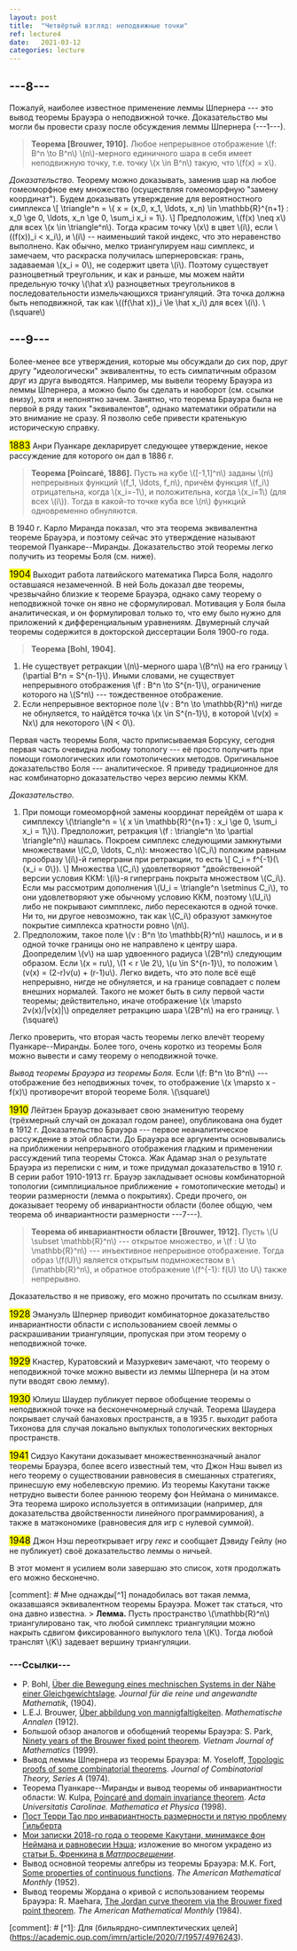 ```yaml
---
layout: post
title:  "Четвёртый взгляд: неподвижные точки"
ref: lecture4
date:   2021-03-12
categories: lecture
---
```



## ---8---

Пожалуй, наиболее известное применение леммы Шпернера --- это вывод теоремы Брауэра о неподвижной точке. Доказательство мы могли бы провести сразу после обсуждения леммы Шпернера (---1---). 

> **Теорема [Brouwer, 1910].** Любое непрерывное отображение \\(f: B^n \to B^n\\) \\(n\\)-мерного единичного шара в себя имеет неподвижную точку, т.е. точку \\(x \in B^n\\) такую, что \\(f(x) = x\\). 

_Доказательство._
Теорему можно доказывать, заменив шар на любое гомеоморфное ему множество (осуществляя гомеоморфную "замену координат"). Будем доказывать утверждение для вероятностного симплекса
\\[
\triangle^n = \\{ x = (x_0, x_1, \ldots, x_n) \in \mathbb{R}^{n+1} : x_0 \ge 0, \ldots, x_n \ge 0,  \sum_i x_i = 1\\}.
\\]
Предположим, \\(f(x) \neq x\\) для всех \\(x \in \triangle^n\\). Тогда красим точку \\(x\\) в цвет \\(i\\), если \\((f(x))_i < x_i\\), и \\(i\\) -- наименьший такой индекс, что это неравенство выполнено. Как обычно, мелко триангулируем наш симплекс, и замечаем, что раскраска получилась шпернеровская: грань, задаваемая \\(x_i = 0\\), не содержит цвета \\(i\\). Поэтому существует разноцветный треугольник, и как и раньше, мы можем найти предельную точку \\(\hat x\\) разноцветных треугольников в последовательности измельчающихся триангуляций. Эта точка должна быть неподвижной, так как \\((f(\hat x))_i \le \hat x_i\\) для всех \\(i\\). 
\\(\square\\)

## ---9---

Более-менее все утверждения, которые мы обсуждали до сих пор, друг другу "идеологически" эквивалентны, то есть симпатичным образом друг из друга выводятся. Например, мы вывели теорему Брауэра из леммы Шпернера, а можно было бы сделать и наоборот (см. ссылки внизу), хотя и непонятно зачем. 
Занятно, что теорема Брауэра была не первой в ряду таких "эквивалентов", однако математики обратили на это внимание не сразу. Я позволю себе привести кратенькую историческую справку.

<big><mark>1883</mark></big> Анри Пуанкаре декларирует следующее утверждение, некое рассуждение для которого он дал в 1886 г.
> **Теорема [Poincaré, 1886].** 
Пусть на кубе \\([-1,1]^n\\) заданы \\(n\\) непрерывных функций \\(f_1, \ldots, f_n\\), причём функция \\(f_i\\) отрицательна, когда \\(x_i=-1\\), и положительна, когда \\(x_i=1\\) (для всех \\(i\\)). Тогда в какой-то точке куба все \\(n\\) функций одновременно обнуляются. 

В 1940 г. Карло Миранда показал, что эта теорема эквивалентна теореме Брауэра, и поэтому сейчас это утверждение называют теоремой Пуанкаре--Миранды. Доказательство этой теоремы легко получить из теоремы Боля (см. ниже). 

<big><mark>1904</mark></big> Выходит работа латвийского математика Пирса Боля, надолго оставшаяся незамеченной. В ней Боль доказал две теоремы, чрезвычайно близкие к теореме Брауэра, однако саму теорему о неподвижной точке он явно не сформулировал. Мотивация у Боля была аналитическая, и он формулировал только то, что ему было нужно для приложений к дифференциальным уравнениям. Двумерный случай теоремы содержится в докторской диссертации Боля 1900-го года.

> **Теорема [Bohl, 1904].** 
1. Не существует ретракции \\(n\\)-мерного шара \\(B^n\\) на его границу \\(\partial B^n = S^{n-1}\\). Иными словами, не существует непрерывного отображения \\(f : B^n \to S^{n-1}\\), ограничение которого на \\(S^n\\) --- тождественное отображение. 
2. Если непрерывное векторное поле \\(v : B^n \to \mathbb{R}^n\\) нигде не обнуляется, то найдётся точка \\(x \in S^{n-1}\\), в которой \\(v(x) = Nx\\) для некоторого \\(N < 0\\).

Первая часть теоремы Боля, часто приписываемая Борсуку, сегодня первая часть очевидна любому топологу --- её просто получить при помощи гомологических или гомотопических методов. Оригинальное доказательство Боля --- аналитическое. Я приведу традиционное для нас комбинаторно доказательство через версию леммы ККМ.

_Доказательство._
1. При помощи гомеоморфной замены координат перейдём от шара к симплексу \\(\triangle^n = \\{ x \in \mathbb{R}^{n+1} : x_i \ge 0, \sum_i x_i = 1\\}\\). Предположит, ретракция \\(f : \triangle^n \to \partial \triangle^n\\) нашлась. Покроем симплекс следующими замкнутыми множествами \\(C_0, \ldots, C_n\\): множество \\(C_i\\) положим равным прообразу \\(i\\)-й гиперграни при ретракции, то есть 
\\[
C_i = f^{-1}(\\{x_i = 0\\}).
\\]
Множества \\(C_i\\) удовлетворяют "двойственной" версии условия ККМ: \\(i\\)-я гипергрань покрыта множеством \\(C_i\\). Если мы рассмотрим дополнения \\(U_i = \triangle^n \setminus C_i\\), то они удовлетворяют уже обычному условию ККМ, поэтому \\(U_i\\) либо не покрывают симпплекс, либо пересекаются в одной точке. Ни то, ни другое невозможно, так как \\(C_i\\) образуют замкнутое покрытие симплекса кратности ровно \\(n\\).
2. Предположим, такое поле \\(v : B^n \to \mathbb{R}^n\\) нашлось, и и в одной точке границы оно не направлено к центру шара. Доопределим \\(v\\) на шар удвоенного радиуса \\(2B^n\\) следующим образом. Если \\(x = ru\\), \\(1 < r \le 2\\), \\(u \in S^{n-1}\\), то положим \\(v(x) = (2-r)v(u) + (r-1)u\\). Легко видеть, что это поле всё ещё непрерывно, нигде не обнуляется, и на границе совпадает с полем внешних нормалей. Такого не может быть в силу первой части теоремы; действительно, иначе отображение \\(x \mapsto 2v(x)/\|v(x)\|\\) определяет ретракцию шара \\(2B^n\\) на его границу.
\\(\square\\)

Легко проверить, что вторая часть теоремы легко влечёт теорему Пуанкаре--Миранды. Более того, очень коротко из теоремы Боля можно вывести и саму теорему о неподвижной точке.

_Вывод теоремы Брауэра из теоремы Боля._
Если \\(f: B^n \to B^n\\) --- отображение без неподвижных точек, то отображение \\(x \mapsto x - f(x)\\) противоречит второй теореме Боля.
\\(\square\\)

<big><mark>1910</mark></big> Лёйтзен Брауэр доказывает свою знаменитую теорему (трёхмерный случай он доказал годом ранее), опубликована она будет в 1912 г. Доказательство Брауэра --- первое неаналитическое рассуждение в этой области. До Брауэра все аргументы основывались на приближении непрерывного отображения гладким и применении рассуждений типа теоремы Стокса. Жак Адамар знал о результате Брауэра из переписки с ним, и тоже придумал доказательство в 1910 г. В серии работ 1910-1913 гг. Брауэр закладывает основы комбинаторной топологии (симплициальное приближение + гомотопические методы) и теории размерности (лемма о покрытиях). Среди прочего, он доказывает теорему об инвариантности области
(более общую, чем теорема об инвариантности размерности ---7---).
 
> **Теорема об инвариантности области [Brouwer, 1912].**
Пусть \\(U \subset \mathbb{R}^n\\) --- открытое множество, и \\(f : U \to \mathbb{R}^n\\) --- инъективное непрерывное отображение. Тогда образ \\(f(U)\\) является открытым подмножеством в \\(\mathbb{R}^n\\), и обратное отображение \\(f^{-1}: f(U) \to U\\) также непрерывно.

Доказательство я не привожу, его можно прочитать по ссылкам внизу.

<big><mark>1928</mark></big> Эмануэль Шпернер приводит комбинаторное доказательство инвариантности области с использованием своей леммы о раскрашивании триангуляции, пропуская при этом теорему о неподвижной точке.

<big><mark>1929</mark></big> Кнастер, Куратовский и Мазуркевич замечают, что теорему о неподвижной точке можно вывести из леммы Шпернера (и на этом пути вводят свою лемму).

<big><mark>1930</mark></big> Юлиуш Шаудер публикует первое обобщение теоремы о неподвижной точке на бесконечномерный случай. Теорема Шаудера покрывает случай банаховых пространств, а в 1935 г. выходит работа Тихонова для случая локально выпуклых топологических векторных пространств.

<big><mark>1941</mark></big> Сидзуо Какутани доказывает множественнозначный аналог теоремы Брауэра, более всего известный тем, что Джон Нэш вывел из него теорему о существовании равновесия в смешанных стратегиях, принесшую ему нобелевскую премию. Из теоремы Какутани также нетрудно вывести более раннюю теорему фон Неймана о минимаксе. Эта теорема широко используется в оптимизации (например, для доказательства двойственности линейного программирования), а также в матэкономике (равновесия для игр с нулевой суммой).
 
<big><mark>1948</mark></big> Джон Нэш переоткрывает игру _гекс_ и сообщает Дэвиду Гейлу (но не публикует) своё доказательство леммы о ничьей.

В этот момент я усилием воли завершаю это список, хотя продолжать его можно бесконечно.

[comment]: # Мне однажды[^1] понадобилась вот такая лемма, оказавшаяся эквивалентном теоремы Брауэра. Может так статься, что она давно известна. > **Лемма.** Пусть пространство \\(\mathbb{R}^n\\) триангулировано так, что любой симплекс триангуляции можно накрыть сдвигом фиксированного выпуклого тела \\(K\\). Тогда любой транслят \\(K\\) задевает вершину триангуляции.


### ---Ссылки---
* P. Bohl, [Über die Bewegung eines mechnischen Systems in der Nähe einer Gleichgewichtslage](https://doi.org/10.1515/crll.1904.127.179). _Journal für die reine und angewandte Mathematik_, (1904).
* L.E.J. Brouwer, [Über abbildung von mannigfaltigkeiten](http://www.digizeitschriften.de/dms/img/?PID=PPN235181684_0071&physid=phys104). _Mathematische Annalen_ (1912).
* Большой обзор аналогов и обобщений теоремы Брауэра: S. Park, [Ninety years of the Brouwer fixed point theorem](http://www.math.ac.vn/publications/vjm/vjm_27/No.3/187-222_Park.PDF). _Vietnam Journal of Mathematics_ (1999).
* Вывод леммы Шпернера из теоремы Брауэра: M. Yoseloff, [Topologic proofs of some combinatorial theorems](https://www.sciencedirect.com/science/article/pii/0097316574900314). _Journal of Combinatorial Theory, Series A_ (1974).
* Теорема Пуанкаре--Миранды и вывод теоремы об инвариантности области: W. Kulpa, [Poincaré and domain invariance theorem](https://dml.cz/bitstream/handle/10338.dmlcz/702050/ActaCarolinae_039-1998-1_10.pdf). _Acta Universitatis Carolinae. Mathematica et Physica_ (1998).
* [Пост Терри Тао про инвариантность размерности и пятую проблему Гильберта](https://terrytao.wordpress.com/2011/06/13/brouwers-fixed-point-and-invariance-of-domain-theorems-and-hilberts-fifth-problem/#more-4937)
* [Мои записки 2018-го года о теореме Какутани, минимаксе фон Неймана и равновесии Нэша](https://balit.ski/mipt2018combigeo/lecture/2018/05/27/lecture11.html); изложение во многом украдено из [статьи Б. Френкина в _Матпросвещении_](https://www.mccme.ru/free-books/matpros/ia078085.pdf.zip).
* Вывод основной теоремы алгебры из теоремы Брауэра: M.K. Fort, [Some properties of continuous functions](https://www.jstor.org/stable/pdf/2306806.pdf). _The American Mathematical Monthly_ (1952).
* Вывод теоремы Жордана о кривой с использованием теоремы Брауэра: R. Maehara, [The Jordan curve theorem via the Brouwer fixed point theorem](https://www.jstor.org/stable/pdf/2323369.pdf). _The American Mathematical Monthly_ (1984).

[comment]: # [^1]: Для (бильярдно-симплектических целей](https://academic.oup.com/imrn/article/2020/7/1957/4976243).